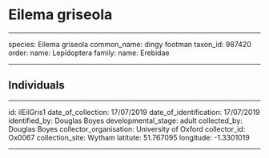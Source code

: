 # Eilema griseola

---
species: Eilema griseola
common_name: dingy footman
taxon_id: 987420
order:
  name: Lepidoptera
family:
  name: Erebidae

---

## Individuals

---
id: ilEilGris1
date_of_collection: 17/07/2019
date_of_identification: 17/07/2019
identified_by: Douglas Boyes
developmental_stage: adult
collected_by: Douglas Boyes
collector_organisation: University of Oxford
collector_id: Ox0067
collection_site: Wytham
latitute: 51.767095
longitude: -1.3301019

---
